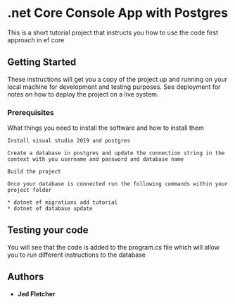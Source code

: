 # .net Core Console App with Postgres

This is a short tutorial project that instructs you how to use the code first approach in ef core

## Getting Started

These instructions will get you a copy of the project up and running on your local machine for development and testing purposes. See deployment for notes on how to deploy the project on a live system.

### Prerequisites

What things you need to install the software and how to install them

```
Install visual studio 2019 and postgres

```
```
Create a database in postgres and update the connection string in the 
context with you username and password and database name

```
```
Build the project
```
```
Once your database is connected run the following commands within your project folder

* dotnet ef migrations add tutorial
* dotnet ef database update

```

## Testing your code

You will see that the code is added to the program.cs file which will allow you to run different instructions to the database

## Authors

* **Jed Fletcher**
